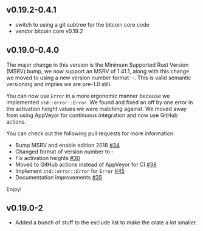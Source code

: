 ## v0.19.2-0.4.1

* switch to using a git subtree for the bitcoin core code
* vendor bitcoin core v0.19.2

## v0.19.0-0.4.0

The major change in this version is the Minimum Supported Rust Version (MSRV) bump, we now support
an MSRV of 1.41.1, along with this change we moved to using a new version number format:
<bitcoin-core-version>-<lib-version>. This is valid semantic versioning and implies we are pre-1.0
still.

You can now use `Error` in a more ergonomic manner because we implemented `std::error::Error`. We
found and fixed an off by one error in the activation height values we were matching against. We
moved away from using AppVeyor for continuous integration and now use GitHub actions.

You can check out the following pull requests for more information:

- Bump MSRV and enable edition 2018 [#34](https://github.com/rust-bitcoin/rust-bitcoinconsensus/pull/34)
- Changed format of version number to <bitcoin-core-version>-<this-lib-version>
- Fix activation heights [#30](https://github.com/rust-bitcoin/rust-bitcoinconsensus/pull/30)
- Moved to GitHub actions instead of AppVeyor for CI [#38](https://github.com/rust-bitcoin/rust-bitcoinconsensus/pull/38)
- Implement `std::error::Error` for `Error` [#45](https://github.com/rust-bitcoin/rust-bitcoinconsensus/pull/45)
- Documentation improvements [#35](https://github.com/rust-bitcoin/rust-bitcoinconsensus/pull/35/commits)

Enjoy!

## v0.19.0-2

- Added a bunch of stuff to the exclude list to make the crate a lot smaller.
